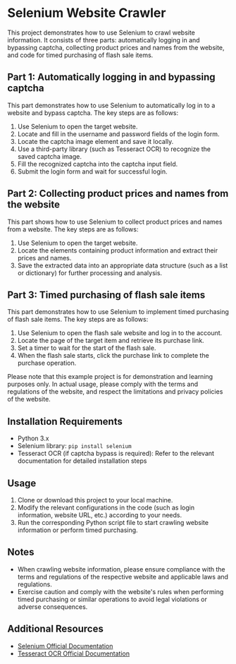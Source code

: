 # Selenium Website Crawler

This project demonstrates how to use Selenium to crawl website information. It consists of three parts: automatically logging in and bypassing captcha, collecting product prices and names from the website, and code for timed purchasing of flash sale items.

## Part 1: Automatically logging in and bypassing captcha

This part demonstrates how to use Selenium to automatically log in to a website and bypass captcha. The key steps are as follows:

1. Use Selenium to open the target website.
2. Locate and fill in the username and password fields of the login form.
3. Locate the captcha image element and save it locally.
4. Use a third-party library (such as Tesseract OCR) to recognize the saved captcha image.
5. Fill the recognized captcha into the captcha input field.
6. Submit the login form and wait for successful login.

## Part 2: Collecting product prices and names from the website

This part shows how to use Selenium to collect product prices and names from a website. The key steps are as follows:

1. Use Selenium to open the target website.
2. Locate the elements containing product information and extract their prices and names.
3. Save the extracted data into an appropriate data structure (such as a list or dictionary) for further processing and analysis.

## Part 3: Timed purchasing of flash sale items

This part demonstrates how to use Selenium to implement timed purchasing of flash sale items. The key steps are as follows:

1. Use Selenium to open the flash sale website and log in to the account.
2. Locate the page of the target item and retrieve its purchase link.
3. Set a timer to wait for the start of the flash sale.
4. When the flash sale starts, click the purchase link to complete the purchase operation.

Please note that this example project is for demonstration and learning purposes only. In actual usage, please comply with the terms and regulations of the website, and respect the limitations and privacy policies of the website.

## Installation Requirements

- Python 3.x
- Selenium library: `pip install selenium`
- Tesseract OCR (if captcha bypass is required): Refer to the relevant documentation for detailed installation steps

## Usage

1. Clone or download this project to your local machine.
2. Modify the relevant configurations in the code (such as login information, website URL, etc.) according to your needs.
3. Run the corresponding Python script file to start crawling website information or perform timed purchasing.

## Notes

- When crawling website information, please ensure compliance with the terms and regulations of the respective website and applicable laws and regulations.
- Exercise caution and comply with the website's rules when performing timed purchasing or similar operations to avoid legal violations or adverse consequences.

## Additional Resources

- [Selenium Official Documentation](https://www.selenium.dev/documentation/)
- [Tesseract OCR Official Documentation](https://github.com/tesseract-ocr/tesseract/wiki)
